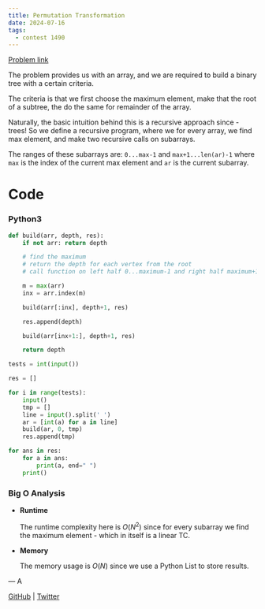 ```yaml
---
title: Permutation Transformation
date: 2024-07-16
tags:
  - contest 1490
---
```


[Problem link](https://codeforces.com/contest/1490/problem/D)

The problem provides us with an array, and we are required to build a binary tree with a certain criteria.

The criteria is that we first choose the maximum element, make that the root of a subtree, the do the same for remainder of the array.

Naturally, the basic intuition behind this is a recursive approach since - trees! So we define a recursive program, where we for every array, we find max element, and make two recursive calls on subarrays.

The ranges of these subarrays are: `0...max-1` and `max+1...len(ar)-1` where `max` is the index of the current max element and `ar` is the current subarray.

# Code

### Python3

```python
def build(arr, depth, res):
    if not arr: return depth

    # find the maximum
    # return the depth for each vertex from the root
    # call function on left half 0...maximum-1 and right half maximum+1...len(arr)-1

    m = max(arr)
    inx = arr.index(m)

    build(arr[:inx], depth+1, res)

    res.append(depth)

    build(arr[inx+1:], depth+1, res)

    return depth

tests = int(input())

res = []

for i in range(tests):
    input()
    tmp = []
    line = input().split(' ')
    ar = [int(a) for a in line]
    build(ar, 0, tmp)
    res.append(tmp)

for ans in res:
    for a in ans:
        print(a, end=" ")
    print()

```

### Big O Analysis

- **Runtime**

  The runtime complexity here is $O(N^2)$ since for every subarray we find the maximum element - which in itself is a linear TC.

- **Memory**

  The memory usage is $O(N)$ since we use a Python List to store results.

— A

[GitHub](https://github.com/athkdev) | [Twitter](https://twitter.com/athkdev)

